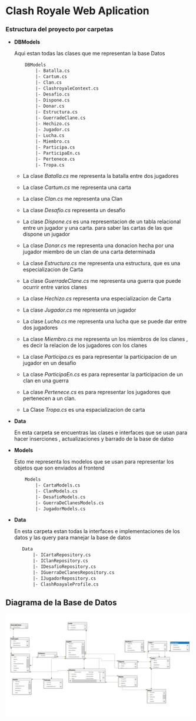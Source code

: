 ﻿# Clash Royale Web Aplication 

### Estructura del proyecto por carpetas 

- **DBModels**

    Aqui estan todas las clases que me representan la base Datos 
    
    ```
        DBModels
            |- Batalla.cs 
            |- Cartum.cs 
            |- Clan.cs 
            |- ClashroyaleContext.cs 
            |- Desafio.cs
            |- Dispone.cs
            |- Donar.cs
            |- Estructura.cs
            |- GuerradeClane.cs
            |- Hechizo.cs
            |- Jugador.cs
            |- Lucha.cs
            |- Miembro.cs
            |- Participa.cs
            |- ParticipaEn.cs
            |- Pertenece.cs
            |- Tropa.cs
    ```

     - La clase  *Batalla.cs* me representa la batalla
        entre dos jugadores 

    - La clase  *Cartum.cs* me representa una carta 

    - La clase *Clan.cs* me representa una Clan 

    - La clase *Desafio.cs* representa un desafio 

    - La clase *Dispone.cs* es una representacion de un
    tabla relacional entre un jugador y una carta. para saber 
    las cartas de las que dispone un jugador 

    - La clase *Donar.cs* me representa una donacion hecha 
    por una jugador miembro de un clan  de una carta determinada

    - La clase *Estructura.cs* me representa una estructura, 
     que es una especializacion de Carta 

    - La clase *GuerradeClane.cs* me representa una guerra
    que puede ocurrir entre varios clanes

    - La clase *Hechizo.cs*  representa una especializacion de Carta 

    - La clase *Jugador.cs* me representa un jugador

    - La clase *Lucha.cs* me representa una lucha que 
    se puede dar entre dos jugadores

    - La clase  *Miembro.cs* me representa un los miembros
    de los clanes , es decir la relacion de los jugadores con los clanes

    - La clase  *Participa.cs* es para representar la participacion 
    de un jugador en un desafio

    - La clase  *ParticipaEn.cs* es para representar la participacion 
    de un clan en una guerra 

    - La clase *Pertenece.cs* es para representar los jugadores que pertenecen 
    a un clan. 

    - La Clase *Tropa.cs* es una espacializacion de carta  
 

 - **Data**

    En esta carpeta se encuentras las clases e interfaces que 
    se usan para hacer inserciones , actualizaciones y barrado de 
    la base de datso
    
 - **Models**
    
    Esto me representa los modelos que se usan para 
    representar los objetos que son enviados al 
    frontend 

     
    ```
        Models
            |- CartaModels.cs 
            |- ClanModels.cs 
            |- DesafioModels.cs 
            |- GuerraDeClanesModels.cs 
            |- JugadorModels.cs            
    ```

  - **Data**

    En esta carpeta estan todas la interfaces e implementaciones 
    de los datos y las query para manejar la base de datos 
     ```
        Data
            |- ICartaRepository.cs 
            |- IClanRepository.cs 
            |- IDesafioRepository.cs 
            |- IGuerraDeClanesRepository.cs 
            |- IJugadorRepository.cs
            |- ClashRoayaleProfile.cs            
    ```

 ## Diagrama de la Base de Datos

   ![imag](img/DBDiagram.png)
